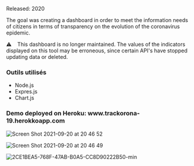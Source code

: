 Released: 2020

The goal was creating a dashboard in order to meet the information needs of citizens in terms of transparency on the evolution of the coronavirus epidemic.

⚠️ &nbsp;&nbsp; This dashboard is no longer maintained. The values of the indicators displayed on this tool may be erroneous, since certain API's have stopped updating data or deleted.

<h3>Outils utilisés</h3>

<ul>
  <li>Node.js</li>
  <li>Expres.js</li>
  <li>Chart.js</li>
</ul>

<h3><a>Demo deployed on Heroku: </a> www.trackorona-19.herokkoapp.com </h3>

![Screen Shot 2021-09-20 at 20 46 52](https://user-images.githubusercontent.com/61889011/134084067-cbe0fc77-0597-4fe4-a11d-f4cb372e2b13.png)

![Screen Shot 2021-09-20 at 20 46 49](https://user-images.githubusercontent.com/61889011/134084078-808cdbf8-2dae-4145-aaad-ccf61d5b11de.png)

![2CE1BEA5-768F-47AB-B0A5-CC8D90222B50-min](https://user-images.githubusercontent.com/61889011/134084746-d5020227-7ee8-4abe-ac57-2e83d8853434.jpg)



